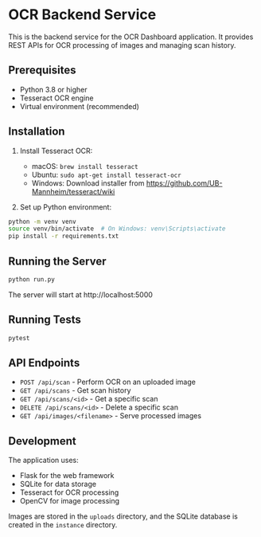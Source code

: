 # OCR Backend Service

This is the backend service for the OCR Dashboard application. It provides REST APIs for OCR processing of images and managing scan history.

## Prerequisites

- Python 3.8 or higher
- Tesseract OCR engine
- Virtual environment (recommended)

## Installation

1. Install Tesseract OCR:
   - macOS: `brew install tesseract`
   - Ubuntu: `sudo apt-get install tesseract-ocr`
   - Windows: Download installer from https://github.com/UB-Mannheim/tesseract/wiki

2. Set up Python environment:
```bash
python -m venv venv
source venv/bin/activate  # On Windows: venv\Scripts\activate
pip install -r requirements.txt
```

## Running the Server

```bash
python run.py
```

The server will start at http://localhost:5000

## Running Tests

```bash
pytest
```

## API Endpoints

- `POST /api/scan` - Perform OCR on an uploaded image
- `GET /api/scans` - Get scan history
- `GET /api/scans/<id>` - Get a specific scan
- `DELETE /api/scans/<id>` - Delete a specific scan
- `GET /api/images/<filename>` - Serve processed images

## Development

The application uses:
- Flask for the web framework
- SQLite for data storage
- Tesseract for OCR processing
- OpenCV for image processing

Images are stored in the `uploads` directory, and the SQLite database is created in the `instance` directory. 